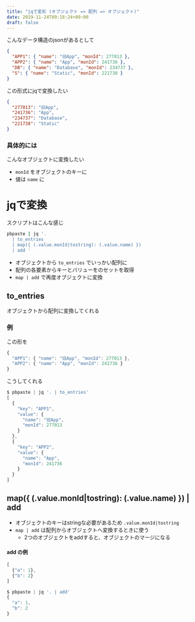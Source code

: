 ```yaml
---
title: "jqで変形 (オブジェクト => 配列 => オブジェクト)"
date: 2019-11-24T09:18:24+09:00
draft: false
---
```


こんなデータ構造のjsonがあるとして

```json
{
  "APP1": { "name": "旧App", "monId": 277013 },
  "APP2": { "name": "App", "monId": 241736 },
  "DB": { "name": "Database", "monId": 234737 },
  "S": { "name": "Static", "monId": 221738 }
}
```

この形式にjqで変換したい

```json
{
  "277013": "旧App",
  "241736": "App",
  "234737": "Database",
  "221738": "Static"
}
```

### 具体的には

こんなオブジェクトに変換したい

- `monId` をオブジェクトのキーに
- 値は `name` に


# jqで変換

スクリプトはこんな感じ

```bash
pbpaste | jq '. 
  | to_entries 
  | map({ (.value.monId|tostring): (.value.name) }) 
  | add '
```

- オブジェクトから `to_entries` でいっかい配列に
- 配列の各要素からキーとバリューをのセットを取得
- `map | add` で再度オブジェクトに変換


## to_entries

オブジェクトから配列に変換してくれる

### 例

この形を

```js
{
  "APP1": { "name": "旧App", "monId": 277013 },
  "APP2": { "name": "App", "monId": 241736 }
}
```

こうしてくれる

```js
$ pbpaste | jq '. | to_entries'
[
  {
    "key": "APP1",
    "value": {
      "name": "旧App",
      "monId": 277013
    }
  },
  {
    "key": "APP2",
    "value": {
      "name": "App",
      "monId": 241736
    }
  }
]
```


## map({ (.value.monId|tostring): (.value.name) }) | add

- オブジェクトのキーはstringな必要があるため `.value.monId|tostring`
- `map | add` は配列からオブジェクトへ変換するときに使う
  - 2つのオブジェクトをaddすると、オブジェクトのマージになる

#### add の例

```js
[
  {"a": 1},
  {"b": 2}
]
```

```js
$ pbpaste | jq '. | add'
{
  "a": 1,
  "b": 2
}
```
